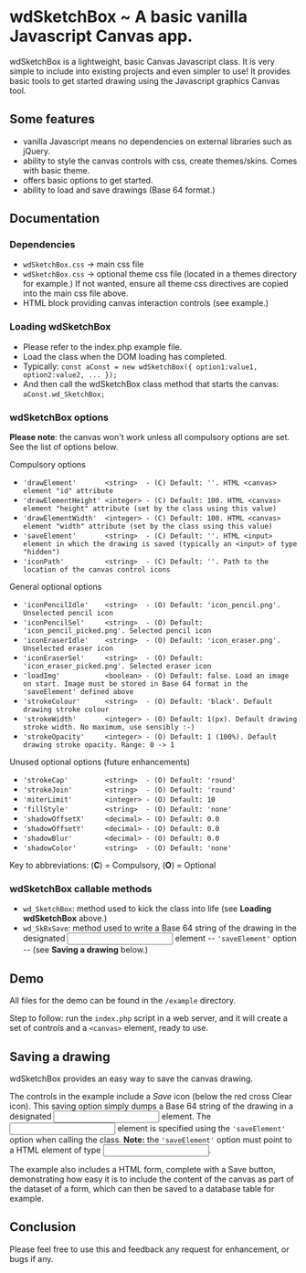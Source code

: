 # wdSketchBox ~ A basic vanilla Javascript Canvas app.

wdSketchBox is a lightweight, basic Canvas Javascript class. It is very simple to include into existing projects and even simpler to use! It provides basic tools to get started drawing using the Javascript graphics Canvas tool.

## Some features
- vanilla Javascript means no dependencies on external libraries such as jQuery.
- ability to style the canvas controls with css, create themes/skins. Comes with basic theme.
- offers basic options to get started.
- ability to load and save drawings (Base 64 format.)

## Documentation

### Dependencies
- `wdSketchBox.css` -> main css file
- `wdSketchBox.css` -> optional theme css file (located in a themes directory for example.) If not wanted, ensure all theme css directives are copied into the main css file above.
- HTML block providing canvas interaction controls (see example.)

### Loading wdSketchBox
- Please refer to the index.php example file.
- Load the class when the DOM loading has completed.
- Typically: `const aConst = new wdSketchBox({ option1:value1, option2:value2, ... });`
- And then call the wdSketchBox class method that starts the canvas: `aConst.wd_SketchBox;`

### wdSketchBox options
**Please note**: the canvas won't work unless all compulsory options are set. See the list of options below.

Compulsory options

- `'drawElement'       <string>  - (C) Default: ''. HTML <canvas> element "id" attribute`
- `'drawElementHeight' <integer> - (C) Default: 100. HTML <canvas> element "height" attribute (set by the class using this value)`
- `'drawElementWidth'  <integer> - (C) Default: 100. HTML <canvas> element "width" attribute (set by the class using this value)`
- `'saveElement'       <string>  - (C) Default: ''. HTML <input> element in which the drawing is saved (typically an <input> of type "hidden")`
- `'iconPath'          <string>  - (C) Default: ''. Path to the location of the canvas control icons`

General optional options

- `'iconPencilIdle'    <string>  - (O) Default: 'icon_pencil.png'. Unselected pencil icon`
- `'iconPencilSel'     <string>  - (O) Default: 'icon_pencil_picked.png'. Selected pencil icon`
- `'iconEraserIdle'    <string>  - (O) Default: 'icon_eraser.png'. Unselected eraser icon`
- `'iconEraserSel'     <string>  - (O) Default: 'icon_eraser_picked.png'. Selected eraser icon`
- `'loadImg'           <boolean> - (O) Default: false. Load an image on start. Image must be stored in Base 64 format in the 'saveElement' defined above`
- `'strokeColour'      <string>  - (O) Default: 'black'. Default drawing stroke colour`
- `'strokeWidth'       <integer> - (O) Default: 1(px). Default drawing stroke width. No maximum, use sensibly :-)`
- `'strokeOpacity'     <integer> - (O) Default: 1 (100%). Default drawing stroke opacity. Range: 0 -> 1`

Unused optional options (future enhancements)

- `'strokeCap'         <string>  - (O) Default: 'round'`
- `'strokeJoin'        <string>  - (O) Default: 'round'`
- `'miterLimit'        <integer> - (O) Default: 10`
- `'fillStyle'         <string>  - (O) Default: 'none'`
- `'shadowOffsetX'     <decimal> - (O) Default: 0.0`
- `'shadowOffsetY'     <decimal> - (O) Default: 0.0`
- `'shadowBlur'        <decimal> - (O) Default: 0.0`
- `'shadowColor'       <string>  - (O) Default: 'none'`

Key to abbreviations: (**C**) = Compulsory, (**O**) = Optional

### wdSketchBox callable methods

- `wd_SketchBox`: method used to kick the class into life (see **Loading wdSketchBox** above.)
- `wd_SkBxSave`: method used to write a Base 64 string of the drawing in the designated <input> element -- `'saveElement'` option -- (see **Saving a drawing** below.)


## Demo

All files for the demo can be found in the `/example` directory.

Step to follow: run the `index.php` script in a web server, and it will create a set of controls and a `<canvas>` element, ready to use.

## Saving a drawing

wdSketchBox provides an easy way to save the canvas drawing.

The controls in the example include a *Save* icon (below the red cross Clear icon). This saving option simply dumps a Base 64 string of the drawing in a designated <input> element. The <input> element is specified using the `'saveElement'` option when calling the class. **Note:** the `'saveElement'` option must point to a HTML element of type <input>.

The example also includes a HTML form, complete with a Save button, demonstrating how easy it is to include the content of the canvas as part of the dataset of a form, which can then be saved to a database table for example.

## Conclusion
Please feel free to use this and feedback any request for enhancement, or bugs if any.
